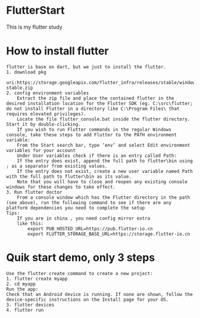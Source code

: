 # FlutterStart
This is my flutter study

# How to install flutter
	flutter is base on dart, but we just to install the flutter.
	1. download pkg
		uri:https://storage.googleapis.com/flutter_infra/releases/stable/windows/flutter_windows_v1.2.1-stable.zip
	2. config environment variables
		Extract the zip file and place the contained flutter in the desired installation location for the Flutter SDK (eg. C:\src\flutter; do not install Flutter in a directory like C:\Program Files\ that requires elevated privileges).
		Locate the file flutter_console.bat inside the flutter directory. Start it by double-clicking.
		If you wish to run Flutter commands in the regular Windows console, take these steps to add Flutter to the PATH environment variable:
		From the Start search bar, type ‘env’ and select Edit environment variables for your account
		Under User variables check if there is an entry called Path:
		If the entry does exist, append the full path to flutter\bin using ; as a separator from existing values.
		If the entry does not exist, create a new user variable named Path with the full path to flutter\bin as its value.
		Note that you will have to close and reopen any existing console windows for these changes to take effect.
	3. Run flutter doctor
		From a console window which has the Flutter directory in the path (see above), run the following command to see if there are any platform dependencies you need to complete the setup
	Tips:
		If you are in china , you need config mirror extra
		like this:
			export PUB_HOSTED_URL=https://pub.flutter-io.cn
			export FLUTTER_STORAGE_BASE_URL=https://storage.flutter-io.cn

# Quik start demo, only 3 steps
	Use the flutter create command to create a new project:
	1. flutter create myapp
	2. cd myapp
	Run the app:
	Check that an Android device is running. If none are shown, follow the device-specific instructions on the Install page for your OS.
	3. flutter devices
	4. flutter run
	

